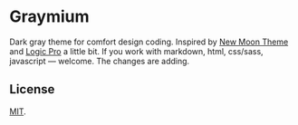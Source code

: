 # Graymium

Dark gray theme for comfort design coding. Inspired by [New Moon Theme](https://github.com/taniarascia/new-moon) and [Logic Pro](https://www.apple.com/ua/logic-pro/) a little bit. If you work with markdown, html, css/sass, javascript — welcome. The changes are adding.

## License

[MIT](LICENSE).
